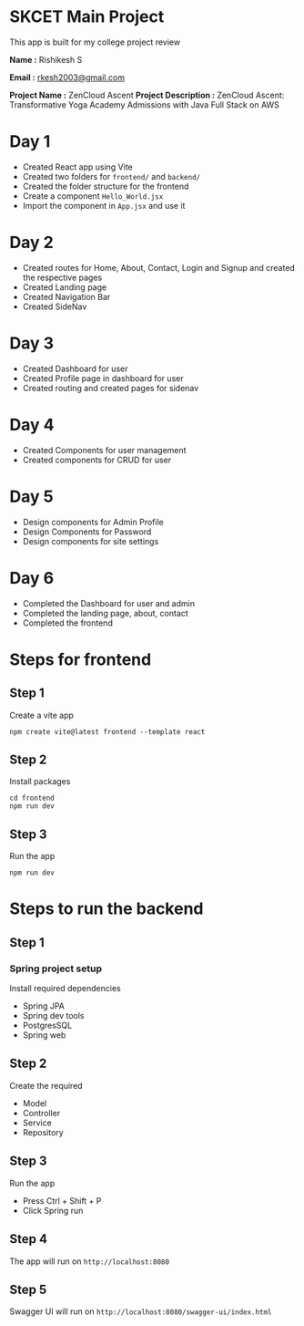 # SKCET Main Project 
This app is built for my college project review

**Name :** Rishikesh S

**Email :** rkesh2003@gmail.com



**Project Name :** ZenCloud Ascent
**Project Description :** ZenCloud Ascent: Transformative Yoga Academy Admissions with Java Full Stack on AWS

# Day 1

- Created React app using Vite
- Created two folders for `frontend/` and `backend/`
- Created the folder structure for the frontend
- Create a component `Hello_World.jsx`
- Import the component in `App.jsx` and use it

# Day 2

- Created routes for Home, About, Contact, Login and Signup and created the respective pages
- Created Landing page
- Created Navigation Bar
- Created SideNav

# Day 3

- Created Dashboard for user
- Created Profile page in dashboard for user
- Created routing and created pages for sidenav

# Day 4

- Created Components for user management
- Created components for CRUD for user

# Day 5

- Design components for Admin Profile
- Design Components for Password
- Design components for site settings

# Day 6

- Completed the Dashboard for user and admin
- Completed the landing page, about, contact
- Completed the frontend

# Steps for frontend

## Step 1

Create a vite app

```
npm create vite@latest frontend --template react
```

## Step 2

Install packages

```
cd frontend
npm run dev
```

## Step 3

Run the app

```
npm run dev
```

# Steps to run the backend

## Step 1

### Spring project setup

Install required dependencies

- Spring JPA
- Spring dev tools
- PostgresSQL
- Spring web

## Step 2

Create the required

- Model
- Controller
- Service
- Repository

## Step 3

Run the app

- Press Ctrl + Shift + P
- Click Spring run

## Step 4

The app will run on
`http://localhost:8080`

## Step 5

Swagger UI will run on `http://localhost:8080/swagger-ui/index.html`

